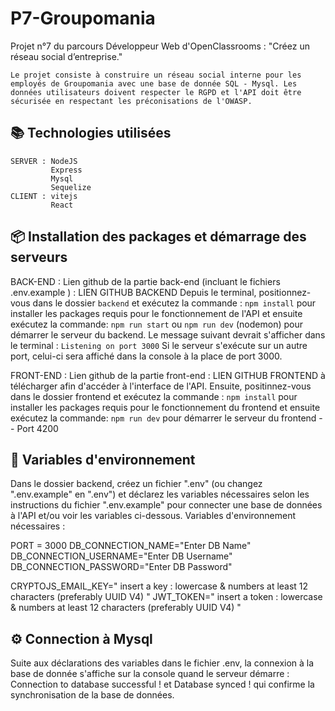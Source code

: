 # P7-Groupomania

Projet n°7 du parcours Développeur Web d'OpenClassrooms : "Créez un réseau social d’entreprise."

    Le projet consiste à construire un réseau social interne pour les employés de Groupomania avec une base de donnée SQL - Mysql. Les données utilisateurs doivent respecter le RGPD et l'API doit être sécurisée en respectant les préconisations de l'OWASP.


## 📚 Technologies utilisées

    SERVER : NodeJS
             Express
             Mysql
             Sequelize
    CLIENT : vitejs
             React

## 📦 Installation des packages et démarrage des serveurs

BACK-END : 
Lien github de la partie back-end (incluant le fichiers .env.example ) : LIEN GITHUB BACKEND
Depuis le terminal, positionnez-vous dans le dossier `backend`  et exécutez la commande :
`npm install` 
pour installer les packages requis pour le fonctionnement de l'API et ensuite exécutez la commande:
`npm run start` ou `npm run dev` (nodemon)
pour démarrer le serveur du backend.
Le message suivant devrait s'afficher dans le terminal :
`Listening on port 3000`
Si le serveur s'exécute sur un autre port, celui-ci sera affiché dans la console à la place de port 3000. 


FRONT-END :
Lien github de la partie front-end : LIEN GITHUB FRONTEND à télécharger afin d'accéder à l'interface de l'API.
Ensuite, positinnez-vous dans le dossier frontend et exécutez la commande :
`npm install`
pour installer les packages requis pour le fonctionnement du frontend et ensuite exécutez la commande:
`npm run dev`
pour démarrer le serveur du frontend -- Port 4200


## 🔐 Variables d'environnement 

Dans le dossier backend, créez un fichier ".env" (ou changez ".env.example" en ".env") et déclarez les variables nécessaires selon les instructions du fichier ".env.example" pour  connecter une base de données à l'API et/ou voir les variables ci-dessous.
Variables d'environnement nécessaires : 

PORT = 3000
DB_CONNECTION_NAME="Enter DB Name"
DB_CONNECTION_USERNAME="Enter DB Username"
DB_CONNECTION_PASSWORD="Enter DB Password"

CRYPTOJS_EMAIL_KEY=" insert a key : lowercase & numbers at least 12 characters (preferably UUID V4) "
JWT_TOKEN=" insert a token : lowercase & numbers at least 12 characters (preferably UUID V4) "

## ⚙️ Connection à Mysql

Suite aux déclarations des variables dans le fichier .env, la connexion à la base de donnée s'affiche sur la console quand le serveur démarre : Connection to database successful ! et Database synced ! qui confirme la synchronisation de la base de données.



